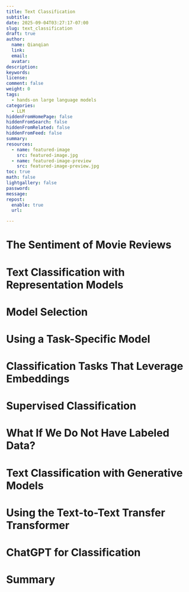 ```yaml
---
title: Text Classification
subtitle:
date: 2025-09-04T03:27:17-07:00
slug: text_classification
draft: true
author:
  name: Qianqian
  link:
  email:
  avatar:
description:
keywords:
license:
comment: false
weight: 0
tags:
  - hands-on large language models
categories:
  - LLM
hiddenFromHomePage: false
hiddenFromSearch: false
hiddenFromRelated: false
hiddenFromFeed: false
summary:
resources:
  - name: featured-image
    src: featured-image.jpg
  - name: featured-image-preview
    src: featured-image-preview.jpg
toc: true
math: false
lightgallery: false
password:
message:
repost:
  enable: true
  url:

---
```


<!--more-->

# The Sentiment of Movie Reviews
# Text Classification with Representation Models
# Model Selection
# Using a Task-Specific Model
# Classification Tasks That Leverage Embeddings
# Supervised Classification
# What If We Do Not Have Labeled Data?
# Text Classification with Generative Models
# Using the Text-to-Text Transfer Transformer
# ChatGPT for Classification
# Summary

